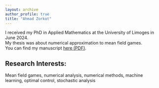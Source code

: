 ```yaml
---
layout: archive
author_profile: true
title: "Ahmad Zorkot"
---
```


I received my PhD in Applied Mathematics at the University of Limoges in June 2024.  
My thesis was about numerical approximation to mean field games.  
You can find my manuscript [here (PDF)](https://theses.hal.science/tel-04642299v1/file/2024LIMO0026.pdf).


## Research Interests:
Mean field games, numerical analysis, numerical methods, machine learning, optimal control, stochastic analysis
